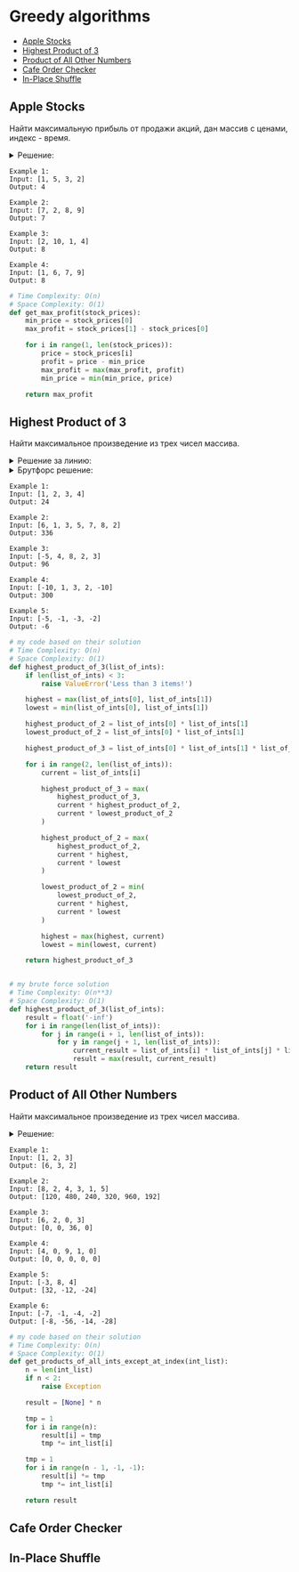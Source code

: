 # Greedy algorithms
+ [Apple Stocks](#apple-stocks)
+ [Highest Product of 3](#highest-product-of-3)
+ [Product of All Other Numbers](#product-of-all-other-numbers)
+ [Cafe Order Checker](#cafe-order-checker)
+ [In-Place Shuffle](#in-place-shuffle)


## Apple Stocks
Найти максимальную прибыль от продажи акций, дан массив с ценами, индекс - время.

<details><summary>Решение:</summary><blockquote>

<ol>
 <li>Отслеживаем переменные с минимальной ценой и максимальной прибылью.</li>
 <li>Итерируем массив.</li>
 <li>На каждой итерации обновляем минимальную цену.</li>
 <li>Считаем максимальную прибыль.</li>
</ol>

</blockquote></details>

```
Example 1:
Input: [1, 5, 3, 2]
Output: 4

Example 2:
Input: [7, 2, 8, 9]
Output: 7

Example 3:
Input: [2, 10, 1, 4]
Output: 8

Example 4:
Input: [1, 6, 7, 9]
Output: 8
```

```python
# Time Complexity: O(n)
# Space Complexity: O(1)
def get_max_profit(stock_prices):
    min_price = stock_prices[0]
    max_profit = stock_prices[1] - stock_prices[0]

    for i in range(1, len(stock_prices)):
        price = stock_prices[i]
        profit = price - min_price
        max_profit = max(max_profit, profit)
        min_price = min(min_price, price)

    return max_profit

```


## Highest Product of 3
Найти максимальное произведение из трех чисел массива.

<details><summary>Решение за линию:</summary><blockquote>

<ol>
 <li>Для решения задачи за линию, нужно ослеживать 5 перемнных (highest_product_of_3, highest_product_of_2, highest, lowest_product_of_2, lowest) во время прохода по массиву.</li>
 <li>Инициализируем переменные как: highest_product_of_3=произведение первых трех чисел, highest_product_of_2=произведение первых двух чисел, highest=максимум из первых двух чисел, lowest_product_of_2=произведение первых двух чисел, lowest=минимум из первых двух чисел.</li>
 <li>По мере прохода по массиву обновляем highest_product_of_3=максимум из (highest_product_of_3 OR current * highest_product_of_2 OR current * lowest_product_of_2).</li>
 <li>По мере прохода по массиву обновляем highest_product_of_2=максимум из (highest_product_of_2 OR current * highest OR current * lowest).</li>
 <li>По мере прохода по массиву обновляем lowest_product_of_2=минимум из (lowest_product_of_2 OR current * highest OR current * lowest).</li>
 <li>По мере прохода по массиву обновляем highest=максимум из (highest, current).</li>
 <li>По мере прохода по массиву обновляем lowest=минимум из (lowest, current).</li>
 <li>Вернуть highest_product_of_3.</li>
</ol>

</blockquote></details>

<details><summary>Брутфорс решение:</summary><blockquote>

<ol>
 <li>Тройной цикл.</li>
 <li>Перемножаем все рядом стоящие тройки чисел массива, ослеживая их максимум.</li>
</ol>

</blockquote></details>


```
Example 1:
Input: [1, 2, 3, 4]
Output: 24

Example 2:
Input: [6, 1, 3, 5, 7, 8, 2]
Output: 336

Example 3:
Input: [-5, 4, 8, 2, 3]
Output: 96

Example 4:
Input: [-10, 1, 3, 2, -10]
Output: 300

Example 5:
Input: [-5, -1, -3, -2]
Output: -6
```

```python
# my code based on their solution
# Time Complexity: O(n)
# Space Complexity: O(1)
def highest_product_of_3(list_of_ints):
    if len(list_of_ints) < 3:
        raise ValueError('Less than 3 items!')

    highest = max(list_of_ints[0], list_of_ints[1])
    lowest = min(list_of_ints[0], list_of_ints[1])

    highest_product_of_2 = list_of_ints[0] * list_of_ints[1]
    lowest_product_of_2 = list_of_ints[0] * list_of_ints[1]

    highest_product_of_3 = list_of_ints[0] * list_of_ints[1] * list_of_ints[2]

    for i in range(2, len(list_of_ints)):
        current = list_of_ints[i]

        highest_product_of_3 = max(
            highest_product_of_3,
            current * highest_product_of_2,
            current * lowest_product_of_2
        )

        highest_product_of_2 = max(
            highest_product_of_2,
            current * highest,
            current * lowest
        )

        lowest_product_of_2 = min(
            lowest_product_of_2,
            current * highest,
            current * lowest
        )

        highest = max(highest, current)
        lowest = min(lowest, current)

    return highest_product_of_3


# my brute force solution
# Time Complexity: O(n**3)
# Space Complexity: O(1)
def highest_product_of_3(list_of_ints):
    result = float('-inf')
    for i in range(len(list_of_ints)):
        for j in range(i + 1, len(list_of_ints)):
            for y in range(j + 1, len(list_of_ints)):
                current_result = list_of_ints[i] * list_of_ints[j] * list_of_ints[y]
                result = max(result, current_result)
    return result

```


## Product of All Other Numbers
Найти максимальное произведение из трех чисел массива.

<details><summary>Решение:</summary><blockquote>

<ol>
 <li>Создать массив размером со входной массив.</li>
 <li>Записать в созданный массив умножение всех префиксов числа.</li>
 <li>Перемножить с конца все постфиксы с префиками в результирующем массиве.</li>
</ol>

</blockquote></details>

```
Example 1:
Input: [1, 2, 3]
Output: [6, 3, 2]

Example 2:
Input: [8, 2, 4, 3, 1, 5]
Output: [120, 480, 240, 320, 960, 192]

Example 3:
Input: [6, 2, 0, 3]
Output: [0, 0, 36, 0]

Example 4:
Input: [4, 0, 9, 1, 0]
Output: [0, 0, 0, 0, 0]

Example 5:
Input: [-3, 8, 4]
Output: [32, -12, -24]

Example 6:
Input: [-7, -1, -4, -2]
Output: [-8, -56, -14, -28]
```

```python
# my code based on their solution
# Time Complexity: O(n)
# Space Complexity: O(1)
def get_products_of_all_ints_except_at_index(int_list):
    n = len(int_list)
    if n < 2:
        raise Exception

    result = [None] * n

    tmp = 1
    for i in range(n):
        result[i] = tmp
        tmp *= int_list[i]

    tmp = 1
    for i in range(n - 1, -1, -1):
        result[i] *= tmp
        tmp *= int_list[i]

    return result

```


## Cafe Order Checker


## In-Place Shuffle
